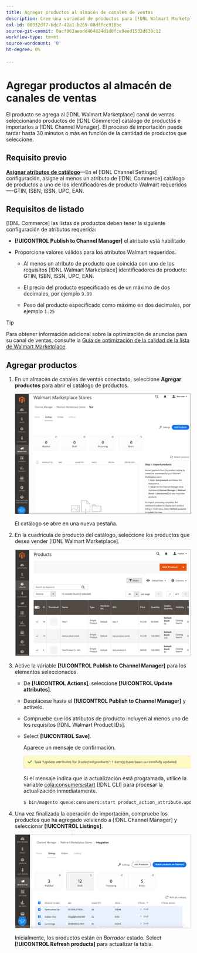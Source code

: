 ```yaml
---
title: Agregar productos al almacén de canales de ventas
description: Cree una variedad de productos para [!DNL Walmart Marketplace] ventas añadiendo productos del catálogo al canal de ventas
exl-id: 00932df7-bdc7-42a1-b269-88dffcc918bc
source-git-commit: 0acf063aeadd464824d1d0fce9eed1532d638c12
workflow-type: tm+mt
source-wordcount: '0'
ht-degree: 0%

---
```



# Agregar productos al almacén de canales de ventas

El producto se agrega al [!DNL Walmart Marketplace] canal de ventas seleccionando productos de [!DNL Commerce] catálogo de productos e importarlos a [!DNL Channel Manager].
El proceso de importación puede tardar hasta 30 minutos o más en función de la cantidad de productos que seleccione.

## Requisito previo

**[Asignar atributos de catálogo](map-catalog-attributes.md)**—En el [!DNL Channel Settings] configuración, asigne al menos un atributo de [!DNL Commerce] catálogo de productos a uno de los identificadores de producto Walmart requeridos—-GTIN, ISBN, ISSN, UPC, EAN.

## Requisitos de listado

[!DNL Commerce] las listas de productos deben tener la siguiente configuración de atributos requerida:

- **[!UICONTROL Publish to Channel Manager]** el atributo está habilitado

- Proporcione valores válidos para los atributos Walmart requeridos.

   - Al menos un atributo de producto que coincida con uno de los requisitos [!DNL Walmart Marketplace] identificadores de producto: GTIN, ISBN, ISSN, UPC, EAN.

   - El precio del producto especificado es de un máximo de dos decimales, por ejemplo `9.99`

   - Peso del producto especificado como máximo en dos decimales, por ejemplo `1.25`

>[!TIP]
>
>Para obtener información adicional sobre la optimización de anuncios para su canal de ventas, consulte la [Guía de optimización de la calidad de la lista de Walmart Marketplace](https://marketplace.walmart.com/wp-content/uploads/2020/09/WMP_listing_quality_optimization_guide.pdf).

## Agregar productos

1. En un almacén de canales de ventas conectado, seleccione **Agregar productos** para abrir el catálogo de productos.

   ![Agregar productos al almacén de canales de ventas](assets/add-initial-products-to-connected-channel.png)

   El catálogo se abre en una nueva pestaña.

1. En la cuadrícula de producto del catálogo, seleccione los productos que desea vender [!DNL Walmart Marketplace].

   ![Enviar productos al almacén de canales de ventas](assets/select-products-from-catalog.png)

1. Active la variable **[!UICONTROL Publish to Channel Manager]** para los elementos seleccionados.

   - De **[!UICONTROL Actions]**, seleccione **[!UICONTROL Update attributes]**.

   - Desplácese hasta el **[!UICONTROL Publish to Channel Manager]** y actívelo.

   - Compruebe que los atributos de producto incluyen al menos uno de los requisitos [!DNL Walmart Product IDs].

   - Select **[!UICONTROL Save]**.

      Aparece un mensaje de confirmación.

      ![Importación de productos del catálogo al mensaje de confirmación de canal de ventas](assets/product-import-from-catalog-confirmation.png)

      Si el mensaje indica que la actualización está programada, utilice la variable [cola:consumers:start](https://devdocs.magento.com/guides/v2.4/config-guide/cli/config-cli-subcommands-queue.html) [!DNL CLI] para procesar la actualización inmediatamente.

      ```bash
      $ bin/magento queue:consumers:start product_action_attribute.update
      ```

1. Una vez finalizada la operación de importación, compruebe los productos que ha agregado volviendo a [!DNL Channel Manager] y seleccionar **[!UICONTROL Listings]**.

   ![Productos importados al canal de ventas conectado](assets/products-in-marketplace-sales-channel.png)

   Inicialmente, los productos están en *Borrador* estado. Select **[!UICONTROL Refresh products]** para actualizar la tabla.

